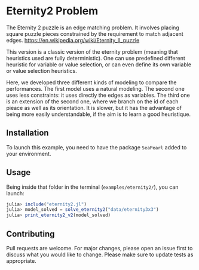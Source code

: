 # Eternity2 Problem

The Eternity 2 puzzle is an edge matching problem. It involves placing square puzzle pieces constrained by the requirement to match adjacent edges. https://en.wikipedia.org/wiki/Eternity_II_puzzle


This version is a classic version of the eternity problem (meaning that heuristics used are fully deterministic). One can use predefined different heuristic for variable or value selection, or can even define its own variable or value selection heuristics.

Here, we developed three different kinds of modeling to compare the performances.
The first model uses a natural modeling.
The second one uses less constraints: it uses directly the edges as variables.
The third one is an extension of the second one, where we branch on the id of each pieace as well as its orientation. It is slower, but it has the advantage of being more easily understandable, if the aim is to learn a good heuristique.

## Installation

To launch this example, you need to have the package `SeaPearl` added to your environment.

## Usage

Being inside that folder in the terminal (`examples/eternity2/`), you can launch:

```julia
julia> include("eternity2.jl")
julia> model_solved = solve_eternity2("data/eternity3x3")
julia> print_eternity2_v2(model_solved)
```

## Contributing

Pull requests are welcome. For major changes, please open an issue first to discuss what you would like to change.
Please make sure to update tests as appropriate.
